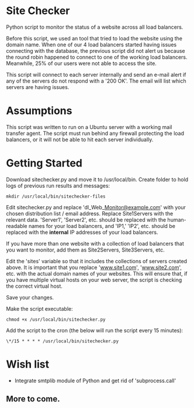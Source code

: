 # Site Checker

Python script to monitor the status of a website across all load balancers.

Before this script, we used an tool that tried to load the website using the domain name. When one of our 4 load balancers started having issues connecting with the database, the previous script did not alert us because the round robin happened to connect to one of the working load balancers. Meanwhile, 25% of our users were not able to access the site.

This script will connect to each server internally and send an e-mail alert if any of the servers do not respond with a '200 OK'. The email will list which servers are having issues.

# Assumptions

This script was written to run on a Ubuntu server with a working mail transfer agent. The script must run behind any firewall protecting the load balancers, or it will not be able to hit each server individually.

# Getting Started	

Download sitechecker.py and move it to /usr/local/bin.
Create folder to hold logs of previous run results and messages:

~~~
mkdir /usr/local/bin/sitechecker-files
~~~

Edit sitechecker.py and replace 'dl\_Web\_Monitor@example.com' with your chosen distribution list / email address. Replace Site1Servers with the relevant data. 'Server1', 'Server2', etc. should be replaced with the human-readable names for your load balancers, and 'IP1,' 'IP2', etc. should be replaced with the __internal__ IP addresses of your load balancers.

If you have more than one website with a collection of load balancers that you want to monitor, add them as Site2Servers, Site3Servers, etc.

Edit the 'sites' variable so that it includes the collections of servers created above. It is important that you replace 'www.site1.com', 'www.site2.com', etc. with the actual domain names of your websites. This will ensure that, if you have multiple virtual hosts on your web server, the script is checking the correct virtual host.

Save your changes.

Make the script executable:

~~~
chmod +x /usr/local/bin/sitechecker.py
~~~

Add the script to the cron (the below will run the script every 15 minutes):

~~~
\*/15 * * * * /usr/local/bin/sitechecker.py
~~~

# Wish list
 * Integrate smtplib module of Python and get rid of 'subprocess.call'

## More to come.
